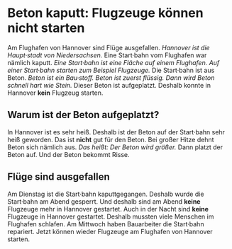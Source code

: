 # Beton kaputt: Flugzeuge können nicht starten

Am Flughafen von Hannover sind Flüge ausgefallen. 
*Hannover ist die Haupt·stadt von Niedersachsen.* Eine Start·bahn vom Flughafen war nämlich kaputt. 
*Eine Start·bahn ist eine Fläche auf einem Flughafen.* 
*Auf einer Start·bahn starten zum Beispiel Flugzeuge.* Die Start·bahn ist aus Beton. 
*Beton ist ein Bau·stoff.* 
*Beton ist zuerst flüssig.* 
*Dann wird Beton schnell hart wie Stein.* Dieser Beton ist aufgeplatzt. Deshalb konnte in Hannover **kein** Flugzeug starten. 

## Warum ist der Beton aufgeplatzt?
In Hannover ist es sehr heiß. Deshalb ist der Beton auf der Start·bahn sehr heiß geworden. Das ist **nicht** gut für den Beton. Bei großer Hitze dehnt Beton sich nämlich aus. *Das heißt:* 
*Der Beton wird größer.* Dann platzt der Beton auf. Und der Beton bekommt Risse. 

## Flüge sind ausgefallen
Am Dienstag ist die Start·bahn kaputtgegangen. Deshalb wurde die Start·bahn am Abend gesperrt. Und deshalb sind am Abend **keine** Flugzeuge mehr in Hannover gestartet. Auch in der Nacht sind **keine** Flugzeuge in Hannover gestartet. Deshalb mussten viele Menschen im Flughafen schlafen. 
Am Mittwoch haben Bauarbeiter die Start·bahn repariert. Jetzt können wieder Flugzeuge am Flughafen von Hannover starten. 
